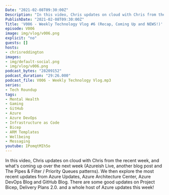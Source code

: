 ```yaml
---
Date: "2021-02-08T09:30:00Z"
Description: "In this video, Chris updates on cloud with Chris from the recent week, and what's coming up over the next week (Azureish Live, another blog post and The Pipes & Filter / Priority Queues patterns). We then explore the most recent updates from Azure Updates, Azure Architecture Center, Azure DevOps Blog and GitHub Blog. There are some good updates on Project Bicep, Delivery Plans 2.0. and a whole host of Azure updates this week!"
PublishDate: "2021-02-08T09:30:00Z"
Title: 'V006 - Weekly Technology Vlog #6 (Recap, Coming Up and NEWS!)'
episode: V006
image: img/vlog/v006.png
explicit: "no"
guests: []
hosts:
- chrisreddington
images:
- img/default-social.png
- img/vlog/v006.png
podcast_bytes: "28209152"
podcast_duration: "29:26.000"
podcast_file: V006 - Weekly Technology Vlog.mp3
series:
- Tech Roundup
tags:
- Mental Health
- Gaming
- GitHub
- Azure
- Azure DevOps
- Infrastructure as Code
- Bicep
- ARM Templates
- Wellbeing
- Messaging
youtube: IPomqtMIh5o
---
```

In this video, Chris updates on cloud with Chris from the recent week, and what's coming up over the next week (Azureish Live, another blog post and The Pipes & Filter / Priority Queues patterns). We then explore the most recent updates from Azure Updates, Azure Architecture Center, Azure DevOps Blog and GitHub Blog. There are some good updates on Project Bicep, Delivery Plans 2.0. and a whole host of Azure updates this week!